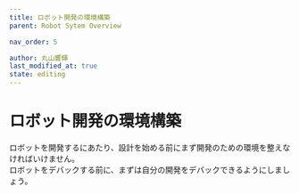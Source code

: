 ```yaml
---
title: ロボット開発の環境構築
parent: Robot Sytem Overview

nav_order: 5

author: 丸山響輝
last_modified_at: true
state: editing
---
```


# **ロボット開発の環境構築**

ロボットを開発するにあたり、設計を始める前にまず開発のための環境を整えなければいけません。  
ロボットをデバックする前に、まずは自分の開発をデバックできるようにしましょう。